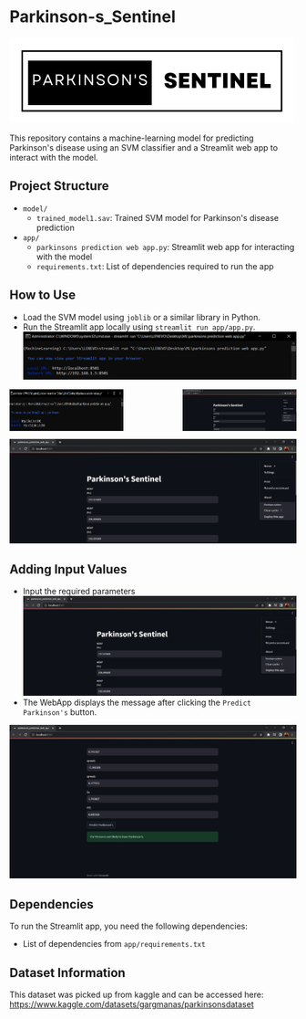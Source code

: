 # Parkinson-s_Sentinel
![Project Logo](images/logo.png)

This repository contains a machine-learning model for predicting Parkinson's disease using an SVM classifier and a Streamlit web app to interact with the model.
## Project Structure

- `model/`
  - `trained_model1.sav`: Trained SVM model for Parkinson's disease prediction
- `app/`
  - `parkinsons prediction web app.py`: Streamlit web app for interacting with the model
  - `requirements.txt`: List of dependencies required to run the app
## How to Use

- Load the SVM model using `joblib` or a similar library in Python.
- Run the Streamlit app locally using `streamlit run app/app.py`.
![How to Run](images/Capture417.PNG)

<div style="display: flex; justify-content: space-between;">
    <img src="images/Capture417.PNG" width="200" />
    <div style="width: 100px;"></div> <!-- Add space between the images -->
    <img src="images/Capture413.PNG" width="200" />
</div>

![main ss](images/Capture413.PNG)

## Adding Input Values 
- Input the required parameters 
![input values](images/Capture413.PNG)
- The WebApp displays the message after clicking the `Predict Parkinson's` button.

![final message](images/Capture416.PNG)

## Dependencies

To run the Streamlit app, you need the following dependencies:
- List of dependencies from `app/requirements.txt`
## Dataset Information

This dataset was picked up from kaggle and can be accessed here: <https://www.kaggle.com/datasets/gargmanas/parkinsonsdataset>
